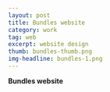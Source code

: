 ```yaml
---
layout: post
title: Bundles website
category: work
tag: web
excerpt: website design
thumb: bundles-thumb.png
img-headline: bundles-1.png
---
```


<div class=txt>
<p>
    <strong>Bundles website</strong>

</p>

</div>

